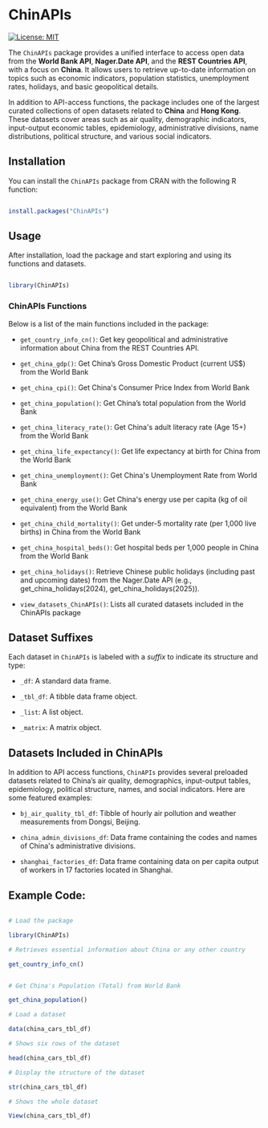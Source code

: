 # ChinAPIs

[![License: MIT](https://img.shields.io/badge/license-MIT-blue.svg)](LICENSE)

The `ChinAPIs` package provides a unified interface to access open data from the **World Bank API**, **Nager.Date API**, and the **REST Countries API**, with a focus on **China**. It allows users to retrieve up-to-date information on topics such as economic indicators, population statistics, unemployment rates, holidays, and basic geopolitical details.

In addition to API-access functions, the package includes one of the largest curated collections of open datasets related to **China** and **Hong Kong**. These datasets cover areas such as air quality, demographic indicators, input-output economic tables, epidemiology, administrative divisions, name distributions, political structure, and various social indicators.

## Installation

You can install the `ChinAPIs` package from CRAN with the following R function:

```R

install.packages("ChinAPIs")

```


## Usage

After installation, load the package and start exploring and using its functions and datasets.

```R

library(ChinAPIs)

```

### ChinAPIs Functions

Below is a list of the main functions included in the package:

- `get_country_info_cn()`: Get key geopolitical and administrative information about China from the REST Countries API.

- `get_china_gdp()`: Get China’s Gross Domestic Product (current US$) from the World Bank

- `get_china_cpi()`: Get China's Consumer Price Index from World Bank

- `get_china_population()`: Get China’s total population from the World Bank

- `get_china_literacy_rate()`: Get China's adult literacy rate (Age 15+) from the World Bank

- `get_china_life_expectancy()`: Get life expectancy at birth for China from the World Bank

- `get_china_unemployment()`: Get China's Unemployment Rate from World Bank

- `get_china_energy_use()`: Get China's energy use per capita (kg of oil equivalent) from the World Bank

- `get_china_child_mortality()`: Get under-5 mortality rate (per 1,000 live births) in China from the World Bank

- `get_china_hospital_beds()`: Get hospital beds per 1,000 people in China from the World Bank

- `get_china_holidays()`: Retrieve Chinese public holidays (including past and upcoming dates) from the Nager.Date API
   (e.g., get_china_holidays(2024), get_china_holidays(2025)).

- `view_datasets_ChinAPIs()`: Lists all curated datasets included in the ChinAPIs package

## Dataset Suffixes

Each dataset in `ChinAPIs` is labeled with a *suffix* to indicate its structure and type:

- `_df`: A standard data frame.

- `_tbl_df`: A tibble data frame object.

- `_list`: A list object.

- `_matrix`: A matrix object.

## Datasets Included in ChinAPIs

In addition to API access functions, `ChinAPIs` provides several preloaded datasets related to China’s air quality, demographics, input-output tables, epidemiology, political 
structure, names, and social indicators. 
Here are some featured examples:

- `bj_air_quality_tbl_df`: Tibble of hourly air pollution and weather measurements from Dongsi, Beijing.

- `china_admin_divisions_df`: Data frame containing the codes and names of China's administrative divisions.

- `shanghai_factories_df`: Data frame containing data on per capita output of workers in 17 factories located in Shanghai.

## Example Code:

```R

# Load the package

library(ChinAPIs)

# Retrieves essential information about China or any other country

get_country_info_cn()


# Get China's Population (Total) from World Bank

get_china_population()

# Load a dataset

data(china_cars_tbl_df)

# Shows six rows of the dataset

head(china_cars_tbl_df)

# Display the structure of the dataset

str(china_cars_tbl_df)

# Shows the whole dataset

View(china_cars_tbl_df)


```

